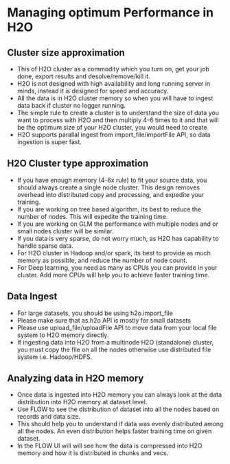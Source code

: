 # Managing optimum Performance in H2O #

## Cluster size approximation ##
 - This of H2O cluster as a commodity which you turn on, get your job done, export results and desolve/remove/kill it.
 - H2O is not designed with high availability and long running server in minds, instead it is designed for speed and accuracy. 
 - All the data is in H2O cluster memory so when you will have to ingest data back if cluster no logger running.
 - The simple rule to create a cluster is to understand the size of data you want to process with H2O and then multiply 4-6 times to it and that will be the optimum size of your H2O cluster, you would need to create
 - H2O supports parallal ingest from import_file/importFile API, so data ingestion is super fast. 

## H2O Cluster type approximation ##
 - If you have enough memory (4-6x rule) to fit your source data, you should always create a single node cluster. This design removes overhead into distributed copy and processing, and expedite your training.
 - If you are working on tree based algorithm, its best to reduce the number of nodes. This will expedite the training time.
 - If you are working on GLM the performance with multiple nodes and or small nodes cluster will be similar.
 - If you data is very sparse, do not worry much, as H2O has capability to handle sparse data.   
 - For H2O cluster in Hadoop and/or spark, its best to provide as much memory as possible, and reduce the number of node count.
 - For Deep learning, you need as many as CPUs you can provide in your cluster. Add more CPUs will help you to achieve faster training time. 
 
## Data Ingest ##
 - For large datasets, you should be using h2o.import_file
 - Please make sure that as.h2o API is mostly for small datasets
 - Please use upload_file/uploadFile API to move data from your local file system to H2O memory directly.
 - If ingesting data into H2O from a multinode H2O (standalone) cluster, you must copy the file on all the nodes otherwise use distributed file system i.e. Hadoop/HDFS. 


## Analyzing data in H2O memory ##
 - Once data is ingested into H2O memory you can always look at the data distribution into H2O memory at dataset level. 
 - Use FLOW to see the distribution of dataset into all the nodes based on records and data size.
 - This should help you to understand if data was evenly distributed among all the nodes. An even distribution helps faster training time on given dataset.
 - In the FLOW UI will will see how the data is compressed into H2O memory and how it is distributed in chunks and vecs.
 
